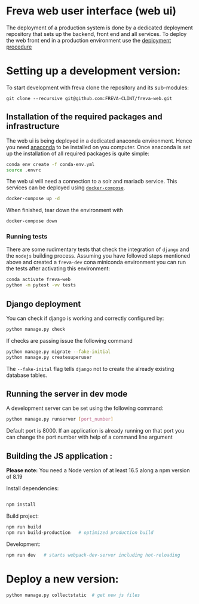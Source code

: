 # Freva web user interface (web ui)
The deployment of a production system is done by a dedicated deployment
repository that sets up the backend, front end and all services. To deploy the
web front end in a production environment use the
[deployment procedure](https://freva-deployment.readthedocs.io/en/latest/)

# Setting up a development version:

To start development with freva clone the repository and its sub-modules:

```console
git clone --recursive git@github.com:FREVA-CLINT/freva-web.git
```


## Installation of the required packages and infrastructure

The web ui is being deployed in a dedicated anaconda environment. Hence
you need [anaconda](https://www.anaconda.com/products/distribution) to be
installed on you computer. Once anaconda is set up the installation of all
required packages is quite simple:

```bash
conda env create -f conda-env.yml
source .envrc
```

The web ui will need a connection to a solr and mariadb service.
This services can be deployed using
[`docker-compose`](https://docs.docker.com/compose/install/).

```bash
docker-compose up -d
```

When finished, tear down the environment with

```bash
docker-compose down
```

### Running tests

There are some rudimentary tests that check the integration of `django` and the
`nodejs` building process. Assuming you have followed steps mentioned above and
created a `freva-dev` cona miniconda environment you can run the tests after
activating this environment:

```bash
conda activate freva-web
python -m pytest -vv tests
```

## Django deployment

You can check if django is working and correctly configured by:

```bash
python manage.py check
```

If checks are passing issue the following command

```bash
python manage.py migrate --fake-initial
python manage.py createsuperuser
```

The `--fake-inital` flag tells `django` not to create the already existing
database tables.

## Running the server in dev mode

A development server can be set using the following command:

```bash
python manage.py runserver [port_number]
```

Default port is 8000. If an application is already running on that port you
can change the port number with help of a command line argument

## Building the JS application :

**Please note:** You need a Node version of at least 16.5 along a npm version of 8.19

Install dependencies:

```bash

npm install

```

Build project:

```bash
npm run build
npm run build-production   # optimized production build
```

Development:

```bash
npm run dev   # starts webpack-dev-server including hot-reloading
```

# Deploy a new version:

```bash
python manage.py collectstatic  # get new js files
```
